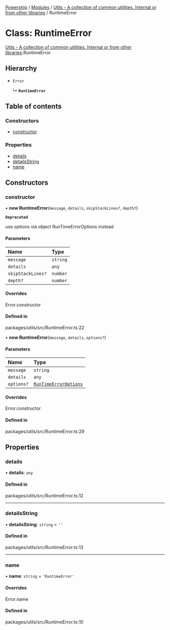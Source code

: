 [Powership](../README.md) / [Modules](../modules.md) / [Utils - A collection of common utilities. Internal or from other libraries](../modules/Utils___A_collection_of_common_utilities__Internal_or_from_other_libraries.md) / RuntimeError

# Class: RuntimeError

[Utils - A collection of common utilities. Internal or from other libraries](../modules/Utils___A_collection_of_common_utilities__Internal_or_from_other_libraries.md).RuntimeError

## Hierarchy

- `Error`

  ↳ **`RuntimeError`**

## Table of contents

### Constructors

- [constructor](Utils___A_collection_of_common_utilities__Internal_or_from_other_libraries.RuntimeError.md#constructor)

### Properties

- [details](Utils___A_collection_of_common_utilities__Internal_or_from_other_libraries.RuntimeError.md#details)
- [detailsString](Utils___A_collection_of_common_utilities__Internal_or_from_other_libraries.RuntimeError.md#detailsstring)
- [name](Utils___A_collection_of_common_utilities__Internal_or_from_other_libraries.RuntimeError.md#name)

## Constructors

### constructor

• **new RuntimeError**(`message`, `details`, `skipStackLines?`, `depth?`)

**`Deprecated`**

use options via object RunTimeErrorOptions instead

#### Parameters

| Name | Type |
| :------ | :------ |
| `message` | `string` |
| `details` | `any` |
| `skipStackLines?` | `number` |
| `depth?` | `number` |

#### Overrides

Error.constructor

#### Defined in

packages/utils/src/RuntimeError.ts:22

• **new RuntimeError**(`message`, `details`, `options?`)

#### Parameters

| Name | Type |
| :------ | :------ |
| `message` | `string` |
| `details` | `any` |
| `options?` | [`RunTimeErrorOptions`](../modules/Utils___A_collection_of_common_utilities__Internal_or_from_other_libraries.md#runtimeerroroptions) |

#### Overrides

Error.constructor

#### Defined in

packages/utils/src/RuntimeError.ts:29

## Properties

### details

• **details**: `any`

#### Defined in

packages/utils/src/RuntimeError.ts:12

___

### detailsString

• **detailsString**: `string` = `''`

#### Defined in

packages/utils/src/RuntimeError.ts:13

___

### name

• **name**: `string` = `'RuntimeError'`

#### Overrides

Error.name

#### Defined in

packages/utils/src/RuntimeError.ts:10
